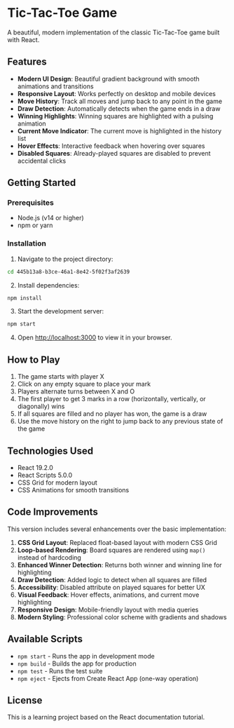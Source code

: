 # Tic-Tac-Toe Game

A beautiful, modern implementation of the classic Tic-Tac-Toe game built with React.

## Features

- **Modern UI Design**: Beautiful gradient background with smooth animations and transitions
- **Responsive Layout**: Works perfectly on desktop and mobile devices
- **Move History**: Track all moves and jump back to any point in the game
- **Draw Detection**: Automatically detects when the game ends in a draw
- **Winning Highlights**: Winning squares are highlighted with a pulsing animation
- **Current Move Indicator**: The current move is highlighted in the history list
- **Hover Effects**: Interactive feedback when hovering over squares
- **Disabled Squares**: Already-played squares are disabled to prevent accidental clicks

## Getting Started

### Prerequisites

- Node.js (v14 or higher)
- npm or yarn

### Installation

1. Navigate to the project directory:
```bash
cd 445b13a8-b3ce-46a1-8e42-5f02f3af2639
```

2. Install dependencies:
```bash
npm install
```

3. Start the development server:
```bash
npm start
```

4. Open [http://localhost:3000](http://localhost:3000) to view it in your browser.

## How to Play

1. The game starts with player X
2. Click on any empty square to place your mark
3. Players alternate turns between X and O
4. The first player to get 3 marks in a row (horizontally, vertically, or diagonally) wins
5. If all squares are filled and no player has won, the game is a draw
6. Use the move history on the right to jump back to any previous state of the game

## Technologies Used

- React 19.2.0
- React Scripts 5.0.0
- CSS Grid for modern layout
- CSS Animations for smooth transitions

## Code Improvements

This version includes several enhancements over the basic implementation:

1. **CSS Grid Layout**: Replaced float-based layout with modern CSS Grid
2. **Loop-based Rendering**: Board squares are rendered using `map()` instead of hardcoding
3. **Enhanced Winner Detection**: Returns both winner and winning line for highlighting
4. **Draw Detection**: Added logic to detect when all squares are filled
5. **Accessibility**: Disabled attribute on played squares for better UX
6. **Visual Feedback**: Hover effects, animations, and current move highlighting
7. **Responsive Design**: Mobile-friendly layout with media queries
8. **Modern Styling**: Professional color scheme with gradients and shadows

## Available Scripts

- `npm start` - Runs the app in development mode
- `npm build` - Builds the app for production
- `npm test` - Runs the test suite
- `npm eject` - Ejects from Create React App (one-way operation)

## License

This is a learning project based on the React documentation tutorial.
